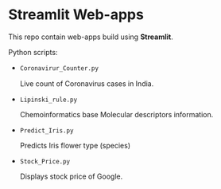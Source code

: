 # Streamlit Web-apps

This repo contain web-apps build using **Streamlit**.

Python scripts:

- ```python
  Coronavirur_Counter.py
  ```

  Live count of Coronavirus cases in India.

- ```
  Lipinski_rule.py
  ```

  Chemoinformatics base Molecular descriptors information.

- ```
  Predict_Iris.py
  ```

  Predicts Iris flower type (species)

- ```
  Stock_Price.py
  ```

  Displays stock price of Google.